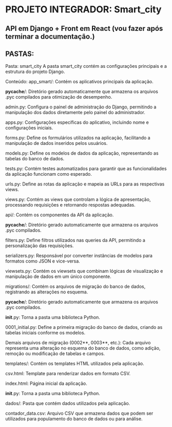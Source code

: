 # PROJETO INTEGRADOR: Smart_city

## API em Django + Front em React (vou fazer após terminar a documentação.)

## PASTAS:

Pasta: smart_city
    A pasta smart_city contém as configurações principais e a estrutura do projeto Django.

Conteúdo:
    app_smart/:
        Contém os aplicativos principais da aplicação.

**pycache**/:
    Diretório gerado automaticamente que armazena os arquivos .pyc compilados para otimização de desempenho.

admin.py:
    Configura o painel de administração do Django, permitindo a manipulação dos dados diretamente pelo painel do administrador.

apps.py:
    Configurações específicas do aplicativo, incluindo nome e configurações iniciais.

forms.py:
    Define os formulários utilizados na aplicação, facilitando a manipulação de dados inseridos pelos usuários.

models.py:
    Define os modelos de dados da aplicação, representando as tabelas do banco de dados.

tests.py:
    Contém testes automatizados para garantir que as funcionalidades da aplicação funcionam como esperado.

urls.py:
Define as rotas da aplicação e mapeia as URLs para as respectivas views.

views.py:
    Contém as views que controlam a lógica de apresentação, processando requisições e retornando respostas adequadas.

api/:
    Contém os componentes da API da aplicação.

**pycache**/:
    Diretório gerado automaticamente que armazena os arquivos .pyc compilados.

filters.py:
    Define filtros utilizados nas queries da API, permitindo a personalização das requisições.

serializers.py:
    Responsável por converter instâncias de modelos para formatos como JSON e vice-versa.

viewsets.py:
    Contém os viewsets que combinam lógicas de visualização e manipulação de dados em um único componente.

migrations/:
    Contém os arquivos de migração do banco de dados, registrando as alterações no esquema.

**pycache**/:
    Diretório gerado automaticamente que armazena os arquivos .pyc compilados.

**init**.py:
    Torna a pasta uma biblioteca Python.

0001_initial.py:
    Define a primeira migração do banco de dados, criando as tabelas iniciais conforme os modelos.

Demais arquivos de migração (0002*\*, 0003*\*, etc.):
    Cada arquivo representa uma alteração no esquema do banco de dados, como adição, remoção ou modificação de tabelas e campos.

templates/:
    Contém os templates HTML utilizados pela aplicação.

csv.html:
    Template para renderizar dados em formato CSV.

index.html:
    Página inicial da aplicação.

**init**.py:
    Torna a pasta uma biblioteca Python.

dados/:
    Pasta que contém dados utilizados pela aplicação.

contador_data.csv:
    Arquivo CSV que armazena dados que podem ser utilizados para populamento do banco de dados ou para análise.
